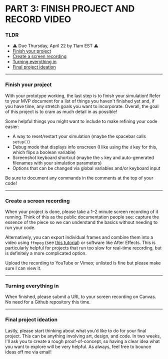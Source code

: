 # PART 3: FINISH PROJECT AND RECORD VIDEO  

### TLDR  
* ⚠️ Due Thursday, April 22 by 11am EST ⚠️
* [Finish your project](#finish-your-project)  
* [Create a screen recording](#create-a-screen-recording)  
* [Turning everything in](#turning-everything-in)  
* [Final project ideation](#final-project-ideation)  

***

### Finish your project  
With your prototype working, the last step is to finish your simulation! Refer to your MVP document for a list of things you haven't finished yet and, if you have time, any stretch goals you want to incorporate. Overall, the goal of this project is to cram as much detail in as possible!

Some helpful things you might want to include to make refining your code easier:
* A way to reset/restart your simulation (maybe the spacebar calls `setup()`)  
* Debug mode that displays info onscreen (I like using the `d` key for this, which flips a boolean variable)  
* Screenshot keyboard shortcut (maybe the `s` key and auto-generated filenames with your simulation parameters)  
* Options that can be changed via global variables and/or keyboard input  

Be sure to document any commands in the comments at the top of your code!

***

### Create a screen recording  
When your project is done, please take a 1–2 minute screen recording of it running. Think of this as the public documentation people see: capture the essence of the piece so we can understand the basics without needing to run your code.

Alternatively, you can export individual frames and combine them into a video using `ffmpeg` (see [this tutorial](https://www.youtube.com/watch?v=FgR6PNwj80A)) or software like After Effects. This is particularly helpful for projects that run too slow for real-time recording, but is definitely a more complicated option.

Upload the recording to YouTube or Vimeo; unlisted is fine but please make sure I can view it.

***

### Turning everything in  
When finished, please submit a URL to your screen recording on Canvas. No need for a Github repository this time.

***

### Final project ideation  
Lastly, please start thinking about what you'd like to do for your final project. This can be anything involving art, design, and code. In two weeks, I'll ask you to create a rough proof-of-concept, so having a clear idea what you want to explore will be very helpful. As always, feel free to bounce ideas off me via email!

